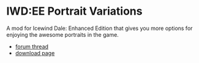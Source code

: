 # IWD:EE Portrait Variations

A mod for Icewind Dale: Enhanced Edition that gives you more options for enjoying the awesome portraits in the game.

* [forum thread](https://forums.beamdog.com/discussion/45897/mod-iwd-ee-portrait-variations/p1)
* [download page](https://github.com/Ineth2/iwd_portrait_variations/releases)
